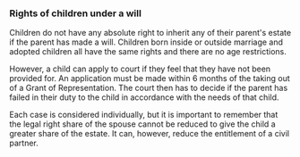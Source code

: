 ###  Rights of children under a will

Children do not have any absolute right to inherit any of their parent's
estate if the parent has made a will. Children born inside or outside marriage
and adopted children all have the same rights and there are no age
restrictions.

However, a child can apply to court if they feel that they have not been
provided for. An application must be made within 6 months of the taking out of
a Grant of Representation. The court then has to decide if the parent has
failed in their duty to the child in accordance with the needs of that child.

Each case is considered individually, but it is important to remember that the
legal right share of the spouse cannot be reduced to give the child a greater
share of the estate. It can, however, reduce the entitlement of a civil
partner.
